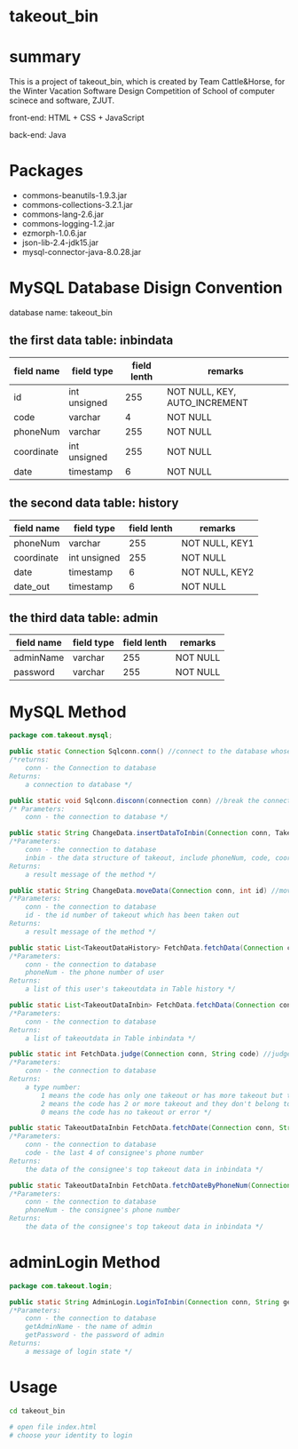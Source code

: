 # takeout_bin

# summary

This is a project of takeout_bin, which is created by Team Cattle&Horse, for the Winter Vacation Software Design Competition of School of computer scinece and software, ZJUT.

front-end: HTML + CSS + JavaScript

back-end: Java

# Packages

* commons-beanutils-1.9.3.jar
* commons-collections-3.2.1.jar
* commons-lang-2.6.jar
* commons-logging-1.2.jar
* ezmorph-1.0.6.jar
* json-lib-2.4-jdk15.jar
* mysql-connector-java-8.0.28.jar

# MySQL Database Disign Convention

database name: takeout_bin

## the first data table: inbindata

|  field name  |  field type  |  field lenth  |  remarks  |
|  ----  |  ----  |  ----  |  ----  |
|  id  |  int unsigned  |  255  |  NOT NULL, KEY, AUTO_INCREMENT  |
|  code  |  varchar  |  4  |  NOT NULL  |
|  phoneNum  |  varchar  |  255  |  NOT NULL  |
|  coordinate  |  int unsigned  |  255  |  NOT NULL  |
|  date  |  timestamp  |  6  |  NOT NULL  |

## the second data table: history

|  field name  |  field type  |  field lenth  |  remarks  |
|  ----  |  ----  |  ----  |  ----  |
|  phoneNum  |  varchar  |  255  |  NOT NULL, KEY1  |
|  coordinate  |  int unsigned  |  255  |  NOT NULL  |
|  date  |  timestamp  |  6  |  NOT NULL, KEY2  |
|  date_out  |  timestamp  |  6  |  NOT NULL  |

## the third data table: admin

|  field name  |  field type  |  field lenth  |  remarks  |
|  ----  |  ----  |  ----  |  ----  |
|  adminName  |  varchar  |  255  |  NOT NULL  |
|  password  |  varchar  |  255  |  NOT NULL  |

# MySQL Method

``` java
package com.takeout.mysql;

public static Connection Sqlconn.conn() //connect to the database whose parameters have been fixed
/*returns:
    conn - the Connection to database 
Returns:
    a connection to database */

public static void Sqlconn.disconn(connection conn) //break the connection to database
/* Parameters: 
    conn - the connection to database */

public static String ChangeData.insertDataToInbin(Connection conn, TakeoutDataInbin inbin) //add data to Table inbindata
/*Parameters:
    conn - the connection to database
    inbin - the data structure of takeout, include phoneNum, code, coordinate, date 
Returns:
    a result message of the method */

public static String ChangeData.moveData(Connection conn, int id) //move the data from inbindata to history when the takeout has been taken out
/*Parameters:
    conn - the connection to database
    id - the id number of takeout which has been taken out 
Returns:
    a result message of the method */

public static List<TakeoutDataHistory> FetchData.fetchData(Connection conn, String phoneNum) //fetch the datas of user in Table history by user's phone number
/*Parameters:
    conn - the connection to database
    phoneNum - the phone number of user
Returns:
    a list of this user's takeoutdata in Table history */

public static List<TakeoutDataInbin> FetchData.fetchData(Connection conn) //fetch the all datas in Table inbindata
/*Parameters:
    conn - the connection to database
Returns:
    a list of takeoutdata in Table inbindata */

public static int FetchData.judge(Connection conn, String code) //judge the status of this code
/*Parameters:
    conn - the connection to database
Returns:
    a type number: 
        1 means the code has only one takeout or has more takeout but they belong to the same phone number
        2 means the code has 2 or more takeout and they don't belong to the same phone number
        0 means the code has no takeout or error */

public static TakeoutDataInbin FetchData.fetchDate(Connection conn, String code) //fetch the top takeout data of the code
/*Parameters:
    conn - the connection to database
    code - the last 4 of consignee's phone number
Returns:
    the data of the consignee's top takeout data in inbindata */

public static TakeoutDataInbin FetchData.fetchDateByPhoneNum(Connection conn, String phoneNum)  //fetch the top takeout data of the phone number
/*Parameters:
    conn - the connection to database
    phoneNum - the consignee's phone number
Returns:
    the data of the consignee's top takeout data in inbindata */
```

# adminLogin Method

``` java
package com.takeout.login;

public static String AdminLogin.LoginToInbin(Connection conn, String getAdminName, String getPassword) //admin login
/*Parameters:
    conn - the connection to database
    getAdminName - the name of admin
    getPassword - the password of admin
Returns:
    a message of login state */
```

# Usage

```sh
cd takeout_bin

# open file index.html
# choose your identity to login
```